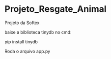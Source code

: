 # Projeto_Resgate_Animal
Projeto da Softex

baixe a biblioteca tinydb
no cmd:

pip install tinydb

Roda o arquivo app.py